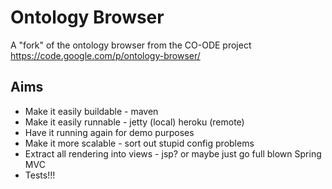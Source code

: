# Ontology Browser

A "fork" of the ontology browser from the CO-ODE project
https://code.google.com/p/ontology-browser/

## Aims
* Make it easily buildable - maven
* Make it easily runnable - jetty (local) heroku (remote)
* Have it running again for demo purposes
* Make it more scalable - sort out stupid config problems
* Extract all rendering into views - jsp? or maybe just go full blown Spring MVC
* Tests!!!